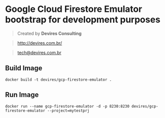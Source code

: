 # Google Cloud Firestore Emulator bootstrap for development purposes

> Created by **Devires Consulting**

> http://devires.com.br/

> tech@devires.com.br

## Build Image
```
docker build -t devires/gcp-firestore-emulator .
```

## Run Image
```
docker run --name gcp-firestore-emulator -d -p 8230:8230 devires/gcp-firestore-emulator --project=mytestprj
```